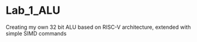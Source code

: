 # Lab_1_ALU
Creating my own 32 bit ALU based on RISC-V architecture, extended with simple SIMD commands
